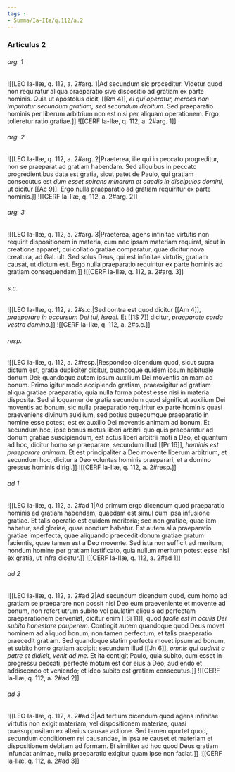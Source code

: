 ```yaml
---
tags : 
- Summa/Ia-IIæ/q.112/a.2
---
```


### Articulus 2

###### arg. 1
![[LEO Ia-IIæ, q. 112, a. 2#arg. 1|Ad secundum sic proceditur. Videtur quod non requiratur aliqua praeparatio sive dispositio ad gratiam ex parte hominis. Quia ut apostolus dicit, [[Rm 4]], *ei qui operatur, merces non imputatur secundum gratiam, sed secundum debitum*. Sed praeparatio hominis per liberum arbitrium non est nisi per aliquam operationem. Ergo tolleretur ratio gratiae.]]
![[CERF Ia-IIæ, q. 112, a. 2#arg. 1]]

###### arg. 2
![[LEO Ia-IIæ, q. 112, a. 2#arg. 2|Praeterea, ille qui in peccato progreditur, non se praeparat ad gratiam habendam. Sed aliquibus in peccato progredientibus data est gratia, sicut patet de Paulo, qui gratiam consecutus est *dum esset spirans minarum et caedis in discipulos domini*, ut dicitur [[Ac 9]]. Ergo nulla praeparatio ad gratiam requiritur ex parte hominis.]]
![[CERF Ia-IIæ, q. 112, a. 2#arg. 2]]

###### arg. 3
![[LEO Ia-IIæ, q. 112, a. 2#arg. 3|Praeterea, agens infinitae virtutis non requirit dispositionem in materia, cum nec ipsam materiam requirat, sicut in creatione apparet; cui collatio gratiae comparatur, quae dicitur nova creatura, ad Gal. ult. Sed solus Deus, qui est infinitae virtutis, gratiam causat, ut dictum est. Ergo nulla praeparatio requiritur ex parte hominis ad gratiam consequendam.]]
![[CERF Ia-IIæ, q. 112, a. 2#arg. 3]]

###### s.c.
![[LEO Ia-IIæ, q. 112, a. 2#s.c.|Sed contra est quod dicitur [[Am 4]], *praeparare in occursum Dei tui, Israel*. Et [[1S 7]] dicitur, *praeparate corda vestra domino*.]]
![[CERF Ia-IIæ, q. 112, a. 2#s.c.]]

###### resp.
![[LEO Ia-IIæ, q. 112, a. 2#resp.|Respondeo dicendum quod, sicut supra dictum est, gratia dupliciter dicitur, quandoque quidem ipsum habituale donum Dei; quandoque autem ipsum auxilium Dei moventis animam ad bonum. Primo igitur modo accipiendo gratiam, praeexigitur ad gratiam aliqua gratiae praeparatio, quia nulla forma potest esse nisi in materia disposita. Sed si loquamur de gratia secundum quod significat auxilium Dei moventis ad bonum, sic nulla praeparatio requiritur ex parte hominis quasi praeveniens divinum auxilium, sed potius quaecumque praeparatio in homine esse potest, est ex auxilio Dei moventis animam ad bonum. Et secundum hoc, ipse bonus motus liberi arbitrii quo quis praeparatur ad donum gratiae suscipiendum, est actus liberi arbitrii moti a Deo, et quantum ad hoc, dicitur homo se praeparare, secundum illud [[Pr 16]], *hominis est praeparare animum*. Et est principaliter a Deo movente liberum arbitrium, et secundum hoc, dicitur a Deo voluntas hominis praeparari, et a domino gressus hominis dirigi.]]
![[CERF Ia-IIæ, q. 112, a. 2#resp.]]

###### ad 1
![[LEO Ia-IIæ, q. 112, a. 2#ad 1|Ad primum ergo dicendum quod praeparatio hominis ad gratiam habendam, quaedam est simul cum ipsa infusione gratiae. Et talis operatio est quidem meritoria; sed non gratiae, quae iam habetur, sed gloriae, quae nondum habetur. Est autem alia praeparatio gratiae imperfecta, quae aliquando praecedit donum gratiae gratum facientis, quae tamen est a Deo movente. Sed ista non sufficit ad meritum, nondum homine per gratiam iustificato, quia nullum meritum potest esse nisi ex gratia, ut infra dicetur.]]
![[CERF Ia-IIæ, q. 112, a. 2#ad 1]]

###### ad 2
![[LEO Ia-IIæ, q. 112, a. 2#ad 2|Ad secundum dicendum quod, cum homo ad gratiam se praeparare non possit nisi Deo eum praeveniente et movente ad bonum, non refert utrum subito vel paulatim aliquis ad perfectam praeparationem perveniat, dicitur enim [[Si 11]], quod *facile est in oculis Dei subito honestare pauperem*. Contingit autem quandoque quod Deus movet hominem ad aliquod bonum, non tamen perfectum, et talis praeparatio praecedit gratiam. Sed quandoque statim perfecte movet ipsum ad bonum, et subito homo gratiam accipit; secundum illud [[Jn 6]], *omnis qui audivit a patre et didicit, venit ad me*. Et ita contigit Paulo, quia subito, cum esset in progressu peccati, perfecte motum est cor eius a Deo, audiendo et addiscendo et veniendo; et ideo subito est gratiam consecutus.]]
![[CERF Ia-IIæ, q. 112, a. 2#ad 2]]

###### ad 3
![[LEO Ia-IIæ, q. 112, a. 2#ad 3|Ad tertium dicendum quod agens infinitae virtutis non exigit materiam, vel dispositionem materiae, quasi praesuppositam ex alterius causae actione. Sed tamen oportet quod, secundum conditionem rei causandae, in ipsa re causet et materiam et dispositionem debitam ad formam. Et similiter ad hoc quod Deus gratiam infundat animae, nulla praeparatio exigitur quam ipse non faciat.]]
![[CERF Ia-IIæ, q. 112, a. 2#ad 3]]

